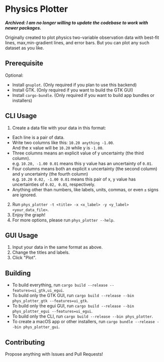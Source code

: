 # Physics Plotter

***Archived: I am no longer willing to update the codebase to work with newer packages.***

Originally created to plot physics two-variable observation data with best-fit lines, max,min-gradient lines, and error bars.
But you can plot any such dataset as you like.

## Prerequisite
Optional: 
 - Install `gnuplot`. (Only required if you plan to use this backend)
 - Install GTK. (Only required if you want to build the GTK GUI)
 - Install `cargo-bundle`. (Only required if you want to build app bundles or installers)

## CLI Usage
1. Create a data file with your data in this format:
 - Each line is a pair of data.
 - Write two columns like this: `10.20 anything -1.00`.  
   And the x value will be `10.20` while y is `-1.00`.
 - Three columns means an explicit value of y uncertainty (the third column).  
   e.g. `10.20, -1.00 0.01` means this y value has an uncertainty of `0.01`.
 - Four columns means both an explicit x uncertainty (the second column) and y uncertainty (the fourth column)  
   e.g. `10.20 0.02, -1.00 0.01` means this pair of x, y value has uncertainties of `0.02, 0.01`, respectively.
 - Anything other than numbers, like labels, units, commas, or even `±` signs are ignored.
 
2. Run `phys_plotter -t <title> -x <x_label> -y <y_label> <your_data_file>`.
3. Enjoy the graph!
4. For more options, please run `phys_plotter --help`.

## GUI Usage
1. Input your data in the same format as above.
2. Change the titles and labels.
3. Click "Plot".

## Building
- To build everything, run `cargo build --release --features=ui_gtk,ui_egui`.
- To build only the GTK GUI, run `cargo build --release --bin phys_plotter_gtk --features=ui_gtk`.
- To build only the egui GUI, run `cargo build --release --bin phys_plotter_egui --features=ui_egui`.
- To build only the CLI, run `cargo build --release --bin phys_plotter`.
- To create a macOS app or other installers, run `cargo bundle --release --bin phys_plotter_gui`.

## Contributing
Propose anything with Issues and Pull Requests!
